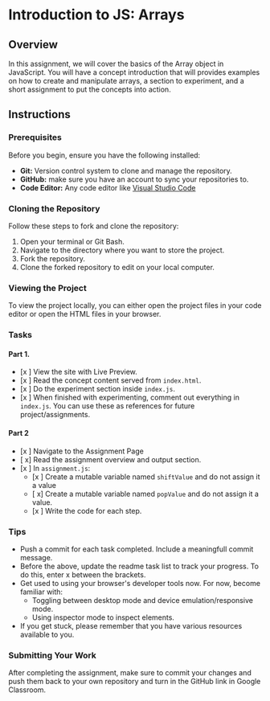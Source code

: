 # Introduction to JS: Arrays

## Overview
In this assignment, we will cover the basics of the Array object in JavaScript. You will have a concept introduction that will provides examples on how to create and manipulate arrays, a section to experiment, and a short assignment to put the concepts into action.

## Instructions

### Prerequisites

Before you begin, ensure you have the following installed:

- **Git:** Version control system to clone and manage the repository.
- **GitHub:** make sure you have an account to sync your repositories to.
- **Code Editor:** Any code editor like [Visual Studio Code](https://code.visualstudio.com/)

### Cloning the Repository

Follow these steps to fork and clone the repository:

1. Open your terminal or Git Bash.
2. Navigate to the directory where you want to store the project.
3. Fork the repository.
4. Clone the forked repository to edit on your local computer.

### Viewing the Project

To view the project locally, you can either open the project files in your code editor or open the HTML files in your browser.

### Tasks

#### Part 1.

- [x ] View the site with Live Preview.
- [x ] Read the concept content served from `index.html`.
- [x ] Do the experiment section inside `index.js`.
- [x ] When finished with experimenting, comment out everything in `index.js`. You can use these as references for future project/assignments.

#### Part 2

- [x ] Navigate to the Assignment Page
- [ x] Read the assignment overview and output section.
- [x ] In `assignment.js`:
    - [x ] Create a mutable variable named `shiftValue` and do not assign it a value
    - [ x] Create a mutable variable named `popValue` and do not assign it a value.
    - [x ] Write the code for each step.


### Tips
- Push a commit for each task completed. Include a meaningfull commit message.
- Before the above, update the readme task list to track your progress. To do this, enter x between the brackets.
- Get used to using your browser's developer tools now. For now, become familiar with: 
    - Toggling between desktop mode and device emulation/responsive mode.
    - Using inspector mode to inspect elements.
- If you get stuck, please remember that you have various resources available to you.


### Submitting Your Work

After completing the assignment, make sure to commit your changes and push them back to your own repository and turn in the GitHub link in Google Classroom.